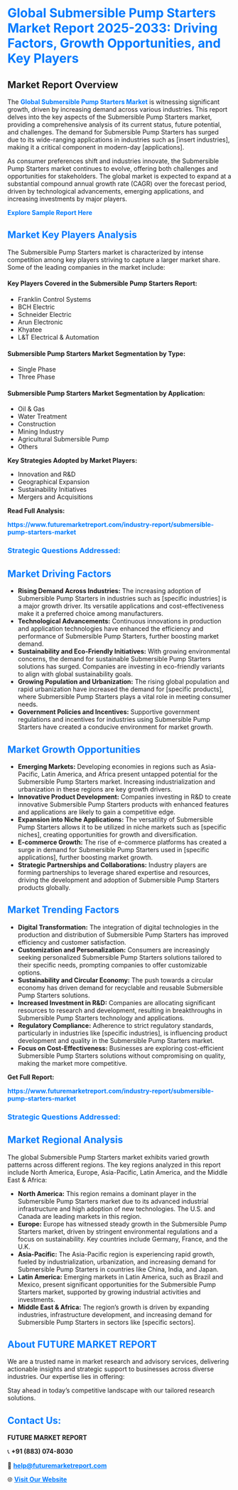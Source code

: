 <h1 style="color: #007BFF;">Global Submersible Pump Starters Market Report 2025-2033: Driving Factors, Growth Opportunities, and Key Players</h1>

<section id="overview">
<h2>Market Report Overview</h2>
<p>The <a href="https://www.futuremarketreport.com/industry-report/submersible-pump-starters-market" style="color: #007BFF; text-decoration: none;"><strong>Global Submersible Pump Starters Market</strong></a> is witnessing significant growth, driven by increasing demand across various industries. This report delves into the key aspects of the Submersible Pump Starters market, providing a comprehensive analysis of its current status, future potential, and challenges. The demand for Submersible Pump Starters has surged due to its wide-ranging applications in industries such as [insert industries], making it a critical component in modern-day [applications].</p>
<p>As consumer preferences shift and industries innovate, the Submersible Pump Starters market continues to evolve, offering both challenges and opportunities for stakeholders. The global market is expected to expand at a substantial compound annual growth rate (CAGR) over the forecast period, driven by technological advancements, emerging applications, and increasing investments by major players.</p>
</section>

<section id="overview">
<p><a href="https://www.futuremarketreport.com/request-sample/reportId=32903" style="color: #007BFF; text-decoration: none;"><strong>Explore Sample Report Here</strong></a></p>
</section>

<section id="key-players">
<h2 style="color: #007BFF;">Market Key Players Analysis</h2>
<p>The Submersible Pump Starters market is characterized by intense competition among key players striving to capture a larger market share. Some of the leading companies in the market include:</p>
<h4>Key Players Covered in the Submersible Pump Starters Report:</h4>
<ul><li>Franklin Control Systems</li><li>BCH Electric</li><li>Schneider Electric</li><li>Arun Electronic</li><li>Khyatee</li><li>L&amp;T Electrical &amp; Automation</li></ul>
<h4>Submersible Pump Starters Market Segmentation by Type:</h4>
<ul><li>Single Phase</li><li>Three Phase</li></ul>

<h4>Submersible Pump Starters Market Segmentation by Application:</h4>
<ul><li>Oil &amp; Gas</li><li>Water Treatment</li><li>Construction</li><li>Mining Industry</li><li>Agricultural Submersible Pump</li><li>Others</li></ul>
<p><strong>Key Strategies Adopted by Market Players:</strong></p>
<ul>
<li>Innovation and R&D</li>
<li>Geographical Expansion</li>
<li>Sustainability Initiatives</li>
<li>Mergers and Acquisitions</li>
</ul>
</section>

<section>
<p><strong>Read Full Analysis: </strong></p><a href="https://www.futuremarketreport.com/industry-report/submersible-pump-starters-market" style="color: #007BFF; text-decoration: none;"><strong>https://www.futuremarketreport.com/industry-report/submersible-pump-starters-market</strong></a>
<h3 style="color: #007BFF;">Strategic Questions Addressed:</h3>
</section>

<section id="driving-factors">
<h2 style="color: #007BFF;">Market Driving Factors</h2>
<ul>
<li><strong>Rising Demand Across Industries:</strong> The increasing adoption of Submersible Pump Starters in industries such as [specific industries] is a major growth driver. Its versatile applications and cost-effectiveness make it a preferred choice among manufacturers.</li>
<li><strong>Technological Advancements:</strong> Continuous innovations in production and application technologies have enhanced the efficiency and performance of Submersible Pump Starters, further boosting market demand.</li>
<li><strong>Sustainability and Eco-Friendly Initiatives:</strong> With growing environmental concerns, the demand for sustainable Submersible Pump Starters solutions has surged. Companies are investing in eco-friendly variants to align with global sustainability goals.</li>
<li><strong>Growing Population and Urbanization:</strong> The rising global population and rapid urbanization have increased the demand for [specific products], where Submersible Pump Starters plays a vital role in meeting consumer needs.</li>
<li><strong>Government Policies and Incentives:</strong> Supportive government regulations and incentives for industries using Submersible Pump Starters have created a conducive environment for market growth.</li>
</ul>
</section>

<section id="growth-opportunities">
<h2 style="color: #007BFF;">Market Growth Opportunities</h2>
<ul>
<li><strong>Emerging Markets:</strong> Developing economies in regions such as Asia-Pacific, Latin America, and Africa present untapped potential for the Submersible Pump Starters market. Increasing industrialization and urbanization in these regions are key growth drivers.</li>
<li><strong>Innovative Product Development:</strong> Companies investing in R&D to create innovative Submersible Pump Starters products with enhanced features and applications are likely to gain a competitive edge.</li>
<li><strong>Expansion into Niche Applications:</strong> The versatility of Submersible Pump Starters allows it to be utilized in niche markets such as [specific niches], creating opportunities for growth and diversification.</li>
<li><strong>E-commerce Growth:</strong> The rise of e-commerce platforms has created a surge in demand for Submersible Pump Starters used in [specific applications], further boosting market growth.</li>
<li><strong>Strategic Partnerships and Collaborations:</strong> Industry players are forming partnerships to leverage shared expertise and resources, driving the development and adoption of Submersible Pump Starters products globally.</li>
</ul>
</section>

<section id="trending-factors">
<h2 style="color: #007BFF;">Market Trending Factors</h2>
<ul>
<li><strong>Digital Transformation:</strong> The integration of digital technologies in the production and distribution of Submersible Pump Starters has improved efficiency and customer satisfaction.</li>
<li><strong>Customization and Personalization:</strong> Consumers are increasingly seeking personalized Submersible Pump Starters solutions tailored to their specific needs, prompting companies to offer customizable options.</li>
<li><strong>Sustainability and Circular Economy:</strong> The push towards a circular economy has driven demand for recyclable and reusable Submersible Pump Starters solutions.</li>
<li><strong>Increased Investment in R&D:</strong> Companies are allocating significant resources to research and development, resulting in breakthroughs in Submersible Pump Starters technology and applications.</li>
<li><strong>Regulatory Compliance:</strong> Adherence to strict regulatory standards, particularly in industries like [specific industries], is influencing product development and quality in the Submersible Pump Starters market.</li>
<li><strong>Focus on Cost-Effectiveness:</strong> Businesses are exploring cost-efficient Submersible Pump Starters solutions without compromising on quality, making the market more competitive.</li>
</ul>
</section>

<section>
<p><strong>Get Full Report: </strong></p><a href="https://www.futuremarketreport.com/industry-report/submersible-pump-starters-market" style="color: #007BFF; text-decoration: none;"><strong>https://www.futuremarketreport.com/industry-report/submersible-pump-starters-market</strong></a>
<h3 style="color: #007BFF;">Strategic Questions Addressed:</h3>
</section>


<section id="regional-analysis">
<h2 style="color: #007BFF;">Market Regional Analysis</h2>
<p>The global Submersible Pump Starters market exhibits varied growth patterns across different regions. The key regions analyzed in this report include North America, Europe, Asia-Pacific, Latin America, and the Middle East & Africa:</p>
<ul>
<li><strong>North America:</strong> This region remains a dominant player in the Submersible Pump Starters market due to its advanced industrial infrastructure and high adoption of new technologies. The U.S. and Canada are leading markets in this region.</li>
<li><strong>Europe:</strong> Europe has witnessed steady growth in the Submersible Pump Starters market, driven by stringent environmental regulations and a focus on sustainability. Key countries include Germany, France, and the U.K.</li>
<li><strong>Asia-Pacific:</strong> The Asia-Pacific region is experiencing rapid growth, fueled by industrialization, urbanization, and increasing demand for Submersible Pump Starters in countries like China, India, and Japan.</li>
<li><strong>Latin America:</strong> Emerging markets in Latin America, such as Brazil and Mexico, present significant opportunities for the Submersible Pump Starters market, supported by growing industrial activities and investments.</li>
<li><strong>Middle East & Africa:</strong> The region’s growth is driven by expanding industries, infrastructure development, and increasing demand for Submersible Pump Starters in sectors like [specific sectors].</li>
</ul>
</section>

<footer>
<h2 style="color: #007BFF;">About FUTURE MARKET REPORT</h2>
<p>We are a trusted name in market research and advisory services, delivering actionable insights and strategic support to businesses across diverse industries. Our expertise lies in offering:</p>

<p>Stay ahead in today’s competitive landscape with our tailored research solutions.</p>

<h2 style="color: #007BFF;">Contact Us:</h2>
<p><strong>FUTURE MARKET REPORT</strong></p>
<p>📞 <strong>+91 (883) 074-8030</strong></p>
<p>📧 <strong><a href="mailto:help@futuremarketreport.com" style="color: #007BFF;">help@futuremarketreport.com</a></strong></p>
<p>🌐 <strong><a href="https://www.futuremarketreport.com/" style="color: #007BFF;">Visit Our Website</a></strong></p>
</footer>